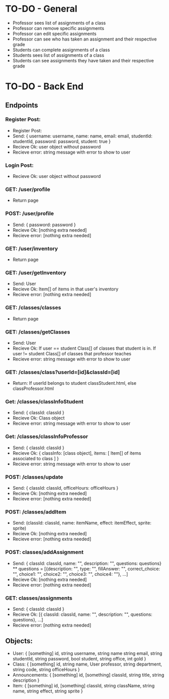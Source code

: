 # TO-DO - General
* Professor sees list of assignments of a class
* Professor can remove specific assignments
* Professor can edit specific assignments
* Professor can see who has taken an assignment and their respective grade
* Students can complete assignments of a class
* Students sees list of assignments of a class
* Students can see assignments they have taken and their respective grade

# TO-DO - Back End
## Endpoints
### Register Post:
* Register Post:
* Send: { username: username, name: name, email: email, studentId: studentId, password: password, student: true }
* Recieve Ok: user object without password
* Recieve error: string message with error to show to user

### Login Post:
* Recieve Ok: user object without password

### GET: /user/profile
* Return page

### POST: /user/profile
* Send: { password: password }
* Recieve Ok: [nothing extra needed]
* Recieve error: [nothing extra needed]

### GET: /user/inventory
* Return page

### GET: /user/getInventory
* Send: User
* Recieve Ok: Item[] of items in that user's inventory
* Recieve error: [nothing extra needed]

### GET: /classes/classes
* Return page

### GET: /classes/getClasses
* Send: User
* Recieve Ok: If user == student Class[] of classes that student is in. If user != student Class[] of classes that professor teaches
* Recieve error: string message with error to show to user

### GET: /classes/class?userId=[id]&classId=[id]
* Return: If userId belongs to student classStudent.html, else classProfessor.html

### Get: /classes/classInfoStudent
* Send: { classId: classId }
* Recieve Ok: Class object
* Recieve error: string message with error to show to user

### Get: /classes/classInfoProfessor
* Send: { classId: classId }
* Recieve Ok: { classInfo: [class object], items: [ Item[] of items associated to class ] }
* Recieve error: string message with error to show to user

### POST: /classes/update
* Send: { classId: classId, officeHours: officeHours }
* Recieve Ok: [nothing extra needed]
* Recieve error: [nothing extra needed]

### POST: /classes/addItem
* Send: (classId: classId, name: itemName, effect: itemEffect, sprite: sprite)
* Recieve Ok: [nothing extra needed]
* Recieve error: [nothing extra needed]

### POST: classes/addAssignment
* Send: { classId: classId, name: "", description: "", questions: questions}
** questions = [{description: "", type: "", fillAnswer: "", correct_choice: "", choice1: "", choice2: "", choice3: "", choice4: ""}, ...]
* Recieve Ok: [nothing extra needed]
* Recieve error: [nothing extra needed]

### GET: classes/assignments
* Send: { classId: classId }
* Recieve Ok: [{ classId: classId, name: "", description: "", questions: questions}, ...]
* Recieve error: [nothing extra needed]

## Objects:
* User: { [something] id, string username, string name string email, string studentId, string password, bool student, string office, int gold }
* Class: { [something] id, string name, User professor, string department, string code, string officeHours }
* Announcements: { [something] id, [something] classId, string title, string description }
* Item: { [something] id, [something] classId, string className, string name, string effect, string sprite }